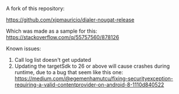 A fork of this repository:

https://github.com/xjpmauricio/dialer-nougat-release

Which was made as a sample for this:
https://stackoverflow.com/q/55757560/878126

Known issues:
1. Call log list doesn't get updated
2. Updating the targetSdk to 26 or above will cause crashes during runtime, due to a bug that seem like this one:
https://medium.com/@egemenhamutcu/fixing-securityexception-requiring-a-valid-contentprovider-on-android-8-1110d840522

